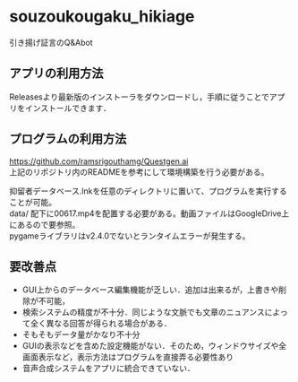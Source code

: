 # souzoukougaku_hikiage
引き揚げ証言のQ&amp;Abot

## アプリの利用方法
Releasesより最新版のインストーラをダウンロードし，手順に従うことでアプリをインストールできます．  

## プログラムの利用方法
https://github.com/ramsrigouthamg/Questgen.ai  
上記のリポジトリ内のREADMEを参考にして環境構築を行う必要がある。  

抑留者データベース.lnkを任意のディレクトリに置いて、プログラムを実行することが可能。  
data/ 配下に00617.mp4を配置する必要がある。動画ファイルはGoogleDrive上にあるので要参照。  
pygameライブラリはv2.4.0でないとランタイムエラーが発生する。  


## 要改善点
- GUI上からのデータベース編集機能が乏しい．追加は出来るが，上書きや削除が不可能，  
- 検索システムの精度が不十分．同じような文脈でも文章のニュアンスによって全く異なる回答が得られる場合がある．  
- そもそもデータ量がかなり不十分  
- GUIの表示などを含めた設定機能がない．そのため，ウィンドウサイズや全画面表示など，表示方法はプログラムを直接弄る必要性あり  
- 音声合成システムをアプリに統合できていない．  
